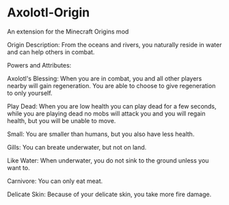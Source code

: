 # Axolotl-Origin
An extension for the Minecraft Origins mod

Origin Description: From the oceans and rivers, you naturally reside in water and can help others in combat.

Powers and Attributes:

Axolotl's Blessing: When you are in combat, you and all other players nearby will gain regeneration. You are able to choose to give regeneration to only yourself.

Play Dead: When you are low health you can play dead for a few seconds, while you are playing dead no mobs will attack you and you will regain health, but you will be unable to move.

Small: You are smaller than humans, but you also have less health.

Gills: You can breate underwater, but not on land.

Like Water: When underwater, you do not sink to the ground unless you want to.

Carnivore: You can only eat meat.

Delicate Skin: Because of your delicate skin, you take more fire damage.
